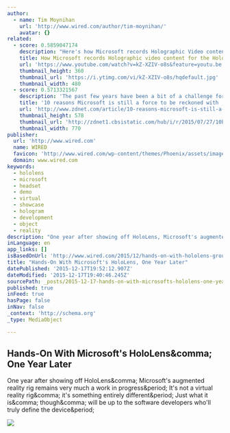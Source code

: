 ```yaml
---
author:
  - name: Tim Moynihan
    url: 'http://www.wired.com/author/tim-moynihan/'
    avatar: {}
related:
  - score: 0.5859047174
    description: "Here's how Microsoft records Holographic Video content for the HoloLens: http://bit.ly/1evVNio Follow us on Twitter: http://twitter.com/gdgtarena Like us on Facebook: https://www.facebook.com/gdgtarena Visit our site: http://gdgtarena.com Make sure to like and subscribe :)"
    title: How Microsoft records Holographic video content for the HoloLens
    url: 'https://www.youtube.com/watch?v=kZ-XZIV-o8s&feature=youtu.be'
    thumbnail_height: 360
    thumbnail_url: 'https://i.ytimg.com/vi/kZ-XZIV-o8s/hqdefault.jpg'
    thumbnail_width: 480
  - score: 0.5713321567
    description: 'The past few years have been a bit of a challenge for Microsoft, especially if you listen to the tech journalists writing about the company. From what many consider a failed Windows 8 launch to the plummeting sales of desktop computers, you might think the glory days for the company are well in the past.'
    title: '10 reasons Microsoft is still a force to be reckoned with | ZDNet'
    url: 'http://www.zdnet.com/article/10-reasons-microsoft-is-still-a-force-to-be-reckoned-with/'
    thumbnail_height: 578
    thumbnail_url: 'http://zdnet1.cbsistatic.com/hub/i/r/2015/07/27/10bebd15-2fe6-42c4-b0e9-0ae09569b1fd/thumbnail/770x578/052c4964cea52bf98c4007803f96904a/cortana-and-master-chief.gif'
    thumbnail_width: 770
publisher:
  url: 'http://www.wired.com'
  name: WIRED
  favicon: 'http://www.wired.com/wp-content/themes/Phoenix/assets/images/favicon.ico'
  domain: www.wired.com
keywords:
  - hololens
  - microsoft
  - headset
  - demo
  - virtual
  - showcase
  - hologram
  - development
  - object
  - reality
description: "One year after showing off HoloLens, Microsoft's augmented reality rig remains very much a work in progress. It's not a virtual reality rig, it's something entirely different. Just what it is, though, will be up to the software developers who'll truly define the device."
inLanguage: en
app_links: []
isBasedOnUrl: 'http://www.wired.com/2015/12/hands-on-with-hololens-groundbreaking-potential-for-ar/'
title: "Hands-On With Microsoft's HoloLens, One Year Later"
datePublished: '2015-12-17T19:52:12.907Z'
dateModified: '2015-12-17T19:40:46.245Z'
sourcePath: _posts/2015-12-17-hands-on-with-microsofts-hololens-one-year-later.md
published: true
inFeed: true
hasPage: false
inNav: false
_context: 'http://schema.org'
_type: MediaObject

---
```

<article style=""><h1>Hands-On With Microsoft's HoloLens&amp;comma; One Year Later</h1><p>One year after showing off HoloLens&amp;comma; Microsoft's augmented reality rig remains very much a work in progress&amp;period; It's not a virtual reality rig&amp;comma; it's something entirely different&amp;period; Just what it is&amp;comma; though&amp;comma; will be up to the software developers who'll truly define the device&amp;period;</p><img src="http://www.wired.com/wp-content/uploads/2015/12/Example-of-holographic-storytelling-1200x630.jpg" /></article>